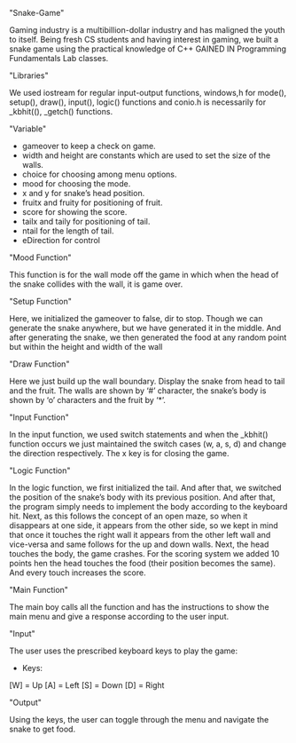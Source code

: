 "Snake-Game"

Gaming industry is a multibillion-dollar industry and has maligned the youth to itself. Being fresh CS students and having interest in gaming, we built a snake game using the practical knowledge of C++ GAINED IN Programming Fundamentals Lab classes.


"Libraries"

We used iostream for regular input-output functions, windows,h for mode(), setup(), draw(), input(), logic() functions and conio.h is necessarily for _kbhit((), _getch() functions.


"Variable"

- gameover to keep a check on game.
- width and height are constants which are used to set the size of the walls.
- choice for choosing among menu options.
- mood for choosing the mode.
- x and y for snake’s head position.
- fruitx and fruity for positioning of fruit.
- score for showing the score.
- tailx and taily for positioning of tail.
- ntail for the length of tail.
- eDirection for control


"Mood Function"

This function is for the wall mode off the game in which when the head of the snake collides with the wall, it is 
game over.

"Setup Function"

Here, we initialized the gameover to false, dir to stop. Though we can generate the snake anywhere, but we have 
generated it in the middle. And after generating the snake, we then generated the food at any random point but 
within the height and width of the wall

"Draw Function"

Here we just build up the wall boundary. Display the snake from head to tail and the fruit. The walls are shown 
by ‘#’ character, the snake’s body is shown by ‘o’ characters and the fruit by ‘*’.

"Input Function"

In the input function, we used switch statements and when the _kbhit() function occurs we just maintained the 
switch cases (w, a, s, d) and change the direction respectively. The x key is for closing the game.

"Logic Function"

In the logic function, we first initialized the tail. And after that, we switched the position of the snake’s body with 
its previous position. And after that, the program simply needs to implement the body according to the keyboard 
hit. Next, as this follows the concept of an open maze, so when it disappears at one side, it appears from the other 
side, so we kept in mind that once it touches the right wall it appears from the other left wall and vice-versa and 
same follows for the up and down walls. Next, the head touches the body, the game crashes. For the scoring 
system we added 10 points hen the head touches the food (their position becomes the same). And every touch
increases the score.

"Main Function"

The main boy calls all the function and has the instructions to show the main menu and give a response according 
to the user input.

"Input"

The user uses the prescribed keyboard keys to play the game:

- Keys:

[W] = Up
[A] = Left
[S] = Down
[D] = Right

"Output"

Using the keys, the user can toggle through the menu and navigate the snake to get food.
